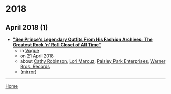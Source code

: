 # 2018

## April 2018 (1)

 - [**"See Prince's Legendary Outfits From His Fashion Archives: The Greatest Rock 'n' Roll Closet of All Time"**](https://www.vogue.com/article/inside-prince-closet-at-paisley-park-fashion-archive)
    - in [Vogue](../../../publications/u-z/vogue/index.md)
    - on 21 April 2018
    - about [Cathy Robinson](../../../topics/cathy-robinson/index.md), [Lori Marcuz](../../../topics/lori-marcuz/index.md), [Paisley Park Enterprises](../../../topics/paisley-park-enterprises/index.md), [Warner Bros. Records](../../../topics/warner-bros-records/index.md)
    - ([mirror](https://web.archive.org/web/*/https://www.vogue.com/article/inside-prince-closet-at-paisley-park-fashion-archive))

----

[Home](../index.md)
